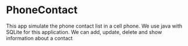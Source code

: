# PhoneContact
This app simulate the phone contact list in a cell phone. We use java with SQLite for this application. We can add, update, delete and show information about a contact 
